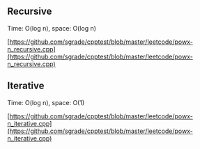 ## Recursive 
Time: O(log n), space: O(log n)

[https://github.com/sgrade/cpptest/blob/master/leetcode/powx-n_recursive.cpp](https://github.com/sgrade/cpptest/blob/master/leetcode/powx-n_recursive.cpp)

## Iterative
 Time: O(log n), space: O(1)

[https://github.com/sgrade/cpptest/blob/master/leetcode/powx-n_iterative.cpp](https://github.com/sgrade/cpptest/blob/master/leetcode/powx-n_iterative.cpp)
